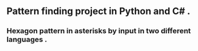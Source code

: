 ## Pattern finding project in Python and C# .
### Hexagon pattern in asterisks by input in two different languages .
 
